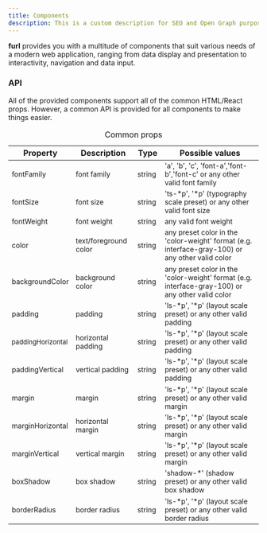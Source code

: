 ```yaml
---
title: Components
description: This is a custom description for SEO and Open Graph purposes, rather than the default generated excerpt. Simply add a description field to the frontmatter.
---
```


**furl** provides you with a multitude of components that suit various needs of a modern web application, ranging from data display and presentation to interactivity, navigation and data input.

### API

All of the provided components support all of the common HTML/React props. However, a common API is provided for all components to make things easier.

<table>
  <caption>Common props</caption>
  <thead>
    <tr>
      <th>Property</th>
      <th>Description</th>
      <th>Type</th>
      <th colspan="2">Possible values</th>
    </tr>
  </thead>
  <tbody style="font-size: 14px;">
    <tr>
      <td class="font-c">fontFamily</td>
      <td>font family</td>
      <td>string</td>
      <td colspan="2" class='font-c'>'a', 'b', 'c', 'font-a','font-b','font-c' or any other valid font family</td>
    </tr>
    <tr>
      <td class="font-c">fontSize</td>
      <td>font size</td>
      <td>string</td>
      <td colspan="2" class='font-c'>'ts-*p', '*p' (typography scale preset) or any other valid font size</td>
    </tr>
    <tr>
      <td class="font-c">fontWeight</td>
      <td>font weight</td>
      <td>string</td>
      <td colspan="2" class='font-c'>any valid font weight</td>
    </tr>
    <tr>
      <td class="font-c">color</td>
      <td>text/foreground color</td>
      <td>string</td>
      <td colspan="2" class='font-c'>any preset color in the 'color-weight' format (e.g. interface-gray-100) or any other valid color</td>
    </tr>
    <tr>
      <td class="font-c" style="font-size: 14px">backgroundColor</td>
      <td>background color</td>
      <td>string</td>
      <td colspan="2" class='font-c'>any preset color in the 'color-weight' format (e.g. interface-gray-100) or any other valid color</td>
    </tr>
    <tr>
      <td class="font-c">padding</td>
      <td>padding</td>
      <td>string</td>
      <td colspan="2" class='font-c'>'ls-*p', '*p' (layout scale preset) or any other valid padding</td>
    </tr>
    <tr>
      <td class="font-c" style="font-size: 13px">paddingHorizontal</td>
      <td>horizontal padding</td>
      <td>string</td>
      <td colspan="2" class='font-c'>'ls-*p', '*p' (layout scale preset) or any other valid padding</td>
    </tr>
    <tr>
      <td class="font-c" style="font-size: 14px">paddingVertical</td>
      <td>vertical padding</td>
      <td>string</td>
      <td colspan="2" class='font-c'>'ls-*p', '*p' (layout scale preset) or any other valid padding</td>
    </tr>
    <tr>
      <td class="font-c">margin</td>
      <td>margin</td>
      <td>string</td>
      <td colspan="2" class='font-c'>'ls-*p', '*p' (layout scale preset) or any other valid margin</td>
    </tr>
    <tr>
      <td class="font-c" style="font-size: 14px">marginHorizontal</td>
      <td>horizontal margin</td>
      <td>string</td>
      <td colspan="2" class='font-c'>'ls-*p', '*p' (layout scale preset) or any other valid margin</td>
    </tr>
    <tr>
      <td class="font-c">marginVertical</td>
      <td>vertical margin</td>
      <td>string</td>
      <td colspan="2" class='font-c'>'ls-*p', '*p' (layout scale preset) or any other valid margin</td>
    </tr>
    <tr>
      <td class="font-c">boxShadow</td>
      <td>box shadow</td>
      <td>string</td>
      <td colspan="2" class='font-c'>'shadow-*' (shadow preset) or any other valid box shadow</td>
    </tr>
    <tr>
      <td class="font-c">borderRadius</td>
      <td>border radius</td>
      <td>string</td>
      <td colspan="2" class='font-c'>'ls-*p', '*p' (layout scale preset) or any other valid border radius</td>
    </tr>
  </tbody>
</table>